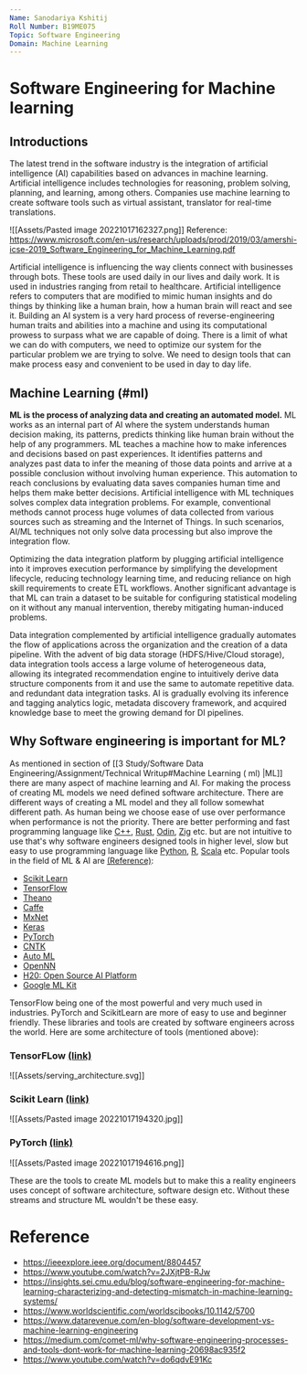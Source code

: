 ```yaml
---
Name: Sanodariya Kshitij
Roll Number: B19ME075
Topic: Software Engineering 
Domain: Machine Learning
---
```


# Software Engineering for Machine learning

## Introductions

The latest trend in the software industry is the integration of artificial intelligence (AI) capabilities based on advances in machine learning. Artificial intelligence includes technologies for reasoning, problem solving, planning, and learning, among others. Companies use machine learning to create software tools such as virtual assistant, translator for real-time translations.  

![[Assets/Pasted image 20221017162327.png]]
Reference: https://www.microsoft.com/en-us/research/uploads/prod/2019/03/amershi-icse-2019_Software_Engineering_for_Machine_Learning.pdf

Artificial intelligence is influencing the way clients connect with businesses through bots. These tools are used daily in our lives and daily work. It is used in industries ranging from retail to healthcare. Artificial intelligence refers to computers that are modified to mimic human insights and do things by thinking like a human brain, how a human brain will react and see it. Building an AI system is a very hard process of reverse-engineering human traits and abilities into a machine and using its computational prowess to surpass what we are capable of doing. There is a limit of what we can do with computers, we need to optimize our system for the particular problem we are trying to solve. We need to design tools that can make process easy and convenient to be used in day to day life. 

## Machine Learning (#ml)
  
**ML is the process of analyzing data and creating an automated model.** ML works as an internal part of AI where the system understands human decision making, its patterns, predicts thinking like human brain without the help of any programmers. ML teaches a machine how to make inferences and decisions based on past experiences. It identifies patterns and analyzes past data to infer the meaning of those data points and arrive at a possible conclusion without involving human experience. This automation to reach conclusions by evaluating data saves companies human time and helps them make better decisions. Artificial intelligence with ML techniques solves complex data integration problems. For example, conventional methods cannot process huge volumes of data collected from various sources such as streaming and the Internet of Things. In such scenarios, AI/ML techniques not only solve data processing but also improve the integration flow.  
  
Optimizing the data integration platform by plugging artificial intelligence into it improves execution performance by simplifying the development lifecycle, reducing technology learning time, and reducing reliance on high skill requirements to create ETL workflows. Another significant advantage is that ML can train a dataset to be suitable for configuring statistical modeling on it without any manual intervention, thereby mitigating human-induced problems.
  
Data integration complemented by artificial intelligence gradually automates the flow of applications across the organization and the creation of a data pipeline. With the advent of big data storage (HDFS/Hive/Cloud storage), data integration tools access a large volume of heterogeneous data, allowing its integrated recommendation engine to intuitively derive data structure components from it and use the same to automate repetitive data. and redundant data integration tasks. AI is gradually evolving its inference and tagging analytics logic, metadata discovery framework, and acquired knowledge base to meet the growing demand for DI pipelines. 

## Why Software engineering is important for ML?

As mentioned in section of [[3 Study/Software Data Engineering/Assignment/Technical Writup#Machine Learning ( ml) |ML]] there are many aspect of machine learning and AI. For making the process of creating ML models we need defined software architecture. There are different ways of creating a ML model and they all follow somewhat different path. As human being we choose ease of use over performance when performance is not the priority. There are better performing and fast programming language like [C++](https://cplusplus.com/), [Rust](https://www.rust-lang.org/), [Odin](https://odin-lang.org/), [Zig](https://ziglang.org/) etc. but are not intuitive to use that's why software engineers designed tools in higher level, slow but easy to use programming language like [Python](https://www.python.org/), [R](https://www.r-project.org/), [Scala](https://www.scala-lang.org/) etc. Popular tools in the field of ML & AI are [(Reference)](https://www.edureka.co/blog/top-12-artificial-intelligence-tools/):
-   [Scikit Learn](https://www.edureka.co/blog/top-12-artificial-intelligence-tools/#scikit)
-   [TensorFlow](https://www.edureka.co/blog/top-12-artificial-intelligence-tools/#tensorflow)
-   [Theano](https://www.edureka.co/blog/top-12-artificial-intelligence-tools/#theano)
-   [Caffe](https://www.edureka.co/blog/top-12-artificial-intelligence-tools/#caffe)
-   [MxNet](https://www.edureka.co/blog/top-12-artificial-intelligence-tools/#mxnet)
-   [Keras](https://www.edureka.co/blog/top-12-artificial-intelligence-tools/#keras)
-   [PyTorch](https://www.edureka.co/blog/top-12-artificial-intelligence-tools/#pytorch)
-   [CNTK](https://www.edureka.co/blog/top-12-artificial-intelligence-tools/#cntk)
-   [Auto ML](https://www.edureka.co/blog/top-12-artificial-intelligence-tools/#automl)
-   [OpenNN](https://www.edureka.co/blog/top-12-artificial-intelligence-tools/#opennn)
-   [H20: Open Source AI Platform](https://www.edureka.co/blog/top-12-artificial-intelligence-tools/#h20)
-   [Google ML Kit](https://www.edureka.co/blog/top-12-artificial-intelligence-tools/#googlemlkit)

TensorFlow being one of the most powerful and very much used in industries. PyTorch and ScikitLearn are more of easy to use and beginner friendly. These libraries and tools are created by software engineers across the world. Here are some architecture of tools (mentioned above): 

### TensorFLow [(link)](https://www.tensorflow.org/tfx/serving/architecture)
![[Assets/serving_architecture.svg]]

### Scikit Learn [(link)](https://github.com/gopala-kr/10-weeks/blob/master/Projects-Blogs/06-ml-dl-frameworks/scikit-learn-architecture.md)
![[Assets/Pasted image 20221017194320.jpg]]

### PyTorch [(link)](https://se.ewi.tudelft.nl/desosa2019/chapters/pytorch/)
![[Assets/Pasted image 20221017194616.png]]

These are the tools to create ML models but to make this a reality engineers uses concept of software architecture, software design etc. Without these streams and structure ML wouldn't be these easy.


# Reference
- https://ieeexplore.ieee.org/document/8804457
- https://www.youtube.com/watch?v=2JXjtPB-RJw
- https://insights.sei.cmu.edu/blog/software-engineering-for-machine-learning-characterizing-and-detecting-mismatch-in-machine-learning-systems/
- https://www.worldscientific.com/worldscibooks/10.1142/5700
- https://www.datarevenue.com/en-blog/software-development-vs-machine-learning-engineering
- https://medium.com/comet-ml/why-software-engineering-processes-and-tools-dont-work-for-machine-learning-20698ac935f2
- https://www.youtube.com/watch?v=do6qdvE91Kc

























